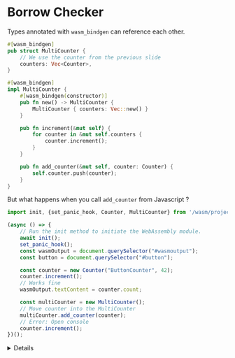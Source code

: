 # Borrow Checker

Types annotated with `wasm_bindgen` can reference each other.

```rust
#[wasm_bindgen]
pub struct MultiCounter {
    // We use the counter from the previous slide
    counters: Vec<Counter>,
}

#[wasm_bindgen]
impl MultiCounter {
    #[wasm_bindgen(constructor)]
    pub fn new() -> MultiCounter {
        MultiCounter { counters: Vec::new() }
    }

    pub fn increment(&mut self) {
        for counter in &mut self.counters {
            counter.increment();
        }
    }

    pub fn add_counter(&mut self, counter: Counter) {
        self.counter.push(counter);
    }
}
```

But what happens when you call `add_counter` from Javascript ?

```javascript
import init, {set_panic_hook, Counter, MultiCounter} from '/wasm/project.js';

(async () => { 
    // Run the init method to initiate the WebAssembly module.
    await init();
    set_panic_hook();
    const wasmOutput = document.querySelector("#wasmoutput");
    const button = document.querySelector("#button");

    const counter = new Counter("ButtonCounter", 42);
    counter.increment();
    // Works fine
    wasmOutput.textContent = counter.count;

    const multiCounter = new MultiCounter();
    // Move counter into the MultiCounter
    multiCounter.add_counter(counter);
    // Error: Open console
    counter.increment();
})();
```

<details>

* `counter` is moved before the second call, so the code panics
* Ownership rules must be respected

</details>